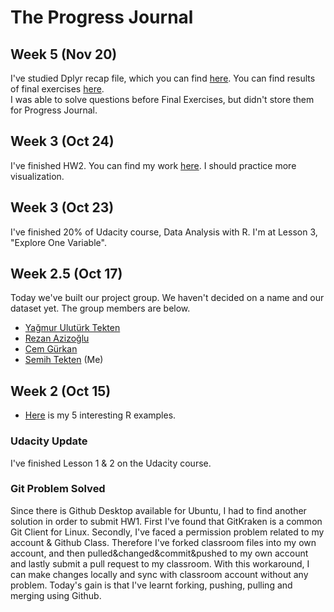 # The Progress Journal

## Week 5  (Nov 20)

I've studied Dplyr recap file, which you can find [here](https://mef-bda503.github.io/files/tidyverse_recap_p1.html).
You can find results of final exercises [here](files/dplyr_recap.html).
<br>
I was able to solve questions before Final Exercises, but didn't store them for Progress Journal.

## Week 3  (Oct 24)

I've finished HW2. You can find my work [here](files/hw2_tektens.html).
I should practice more visualization.

## Week 3 (Oct 23)

I've finished 20% of Udacity course, Data Analysis with R. I'm at Lesson 3, "Explore One Variable".

## Week 2.5 (Oct 17)

Today we've built our project group. We haven't decided on a name and our dataset yet. The group members are below.

+ [Yağmur Ulutürk Tekten](https://mef-bda503.github.io/pj-uluturktekteny/)
+ [Rezan Azizoğlu](https://mef-bda503.github.io/pj-rezan/)
+ [Cem Gürkan](https://mef-bda503.github.io/pj-gurkanc/)
+ [Semih Tekten](https://mef-bda503.github.io/pj-tektens/) (Me)

## Week 2 (Oct 15)

+ [Here](files/st_homework_1.html) is my 5 interesting R examples.

### Udacity Update 
I've finished Lesson 1 & 2 on the Udacity course.

### Git Problem Solved
Since there is Github Desktop available for Ubuntu, I had to find another solution in order to submit HW1. First I've found that GitKraken is a common Git Client for Linux. Secondly, I've faced a permission problem related to my account & Github Class. Therefore I've forked classroom files into my own account, and then pulled&changed&commit&pushed to my own account and lastly submit a pull request to my classroom. With this workaround, I can make changes locally and sync with classroom account without any problem. Today's gain is that I've learnt forking, pushing, pulling and merging using Github.